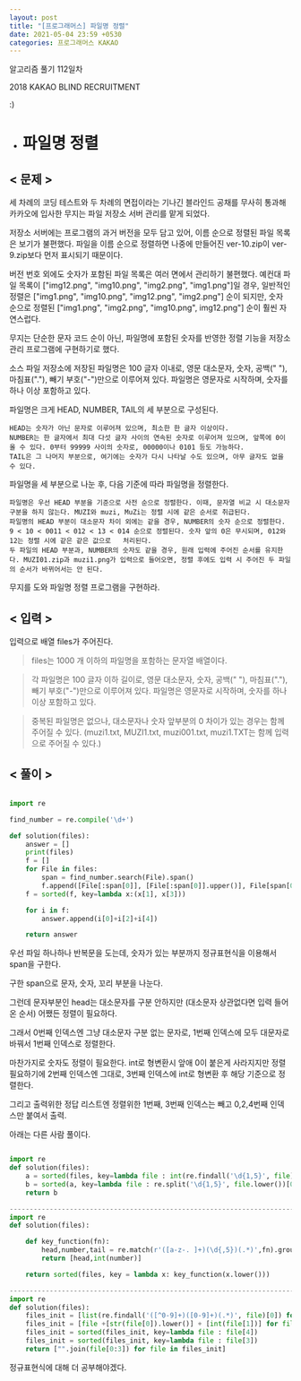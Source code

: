 ```yaml
---
layout: post
title: "[프로그래머스] 파일명 정렬"
date: 2021-05-04 23:59 +0530
categories: 프로그래머스 KAKAO
---
```


알고리즘 풀기 112일차

2018 KAKAO BLIND RECRUITMENT

:)

- # 파일명 정렬

>

## < 문제 >

세 차례의 코딩 테스트와 두 차례의 면접이라는 기나긴 블라인드 공채를 무사히 통과해 카카오에 입사한 무지는 파일 저장소 서버 관리를 맡게 되었다.

저장소 서버에는 프로그램의 과거 버전을 모두 담고 있어, 이름 순으로 정렬된 파일 목록은 보기가 불편했다. 파일을 이름 순으로 정렬하면 나중에 만들어진 ver-10.zip이 ver-9.zip보다 먼저 표시되기 때문이다.

버전 번호 외에도 숫자가 포함된 파일 목록은 여러 면에서 관리하기 불편했다. 예컨대 파일 목록이 ["img12.png", "img10.png", "img2.png", "img1.png"]일 경우, 일반적인 정렬은 ["img1.png", "img10.png", "img12.png", "img2.png"] 순이 되지만, 숫자 순으로 정렬된 ["img1.png", "img2.png", "img10.png", img12.png"] 순이 훨씬 자연스럽다.

무지는 단순한 문자 코드 순이 아닌, 파일명에 포함된 숫자를 반영한 정렬 기능을 저장소 관리 프로그램에 구현하기로 했다.

소스 파일 저장소에 저장된 파일명은 100 글자 이내로, 영문 대소문자, 숫자, 공백(" "), 마침표("."), 빼기 부호("-")만으로 이루어져 있다. 파일명은 영문자로 시작하며, 숫자를 하나 이상 포함하고 있다.

파일명은 크게 HEAD, NUMBER, TAIL의 세 부분으로 구성된다.

    HEAD는 숫자가 아닌 문자로 이루어져 있으며, 최소한 한 글자 이상이다.
    NUMBER는 한 글자에서 최대 다섯 글자 사이의 연속된 숫자로 이루어져 있으며, 앞쪽에 0이 올 수 있다. 0부터 99999 사이의 숫자로, 00000이나 0101 등도 가능하다.
    TAIL은 그 나머지 부분으로, 여기에는 숫자가 다시 나타날 수도 있으며, 아무 글자도 없을 수 있다.

파일명을 세 부분으로 나눈 후, 다음 기준에 따라 파일명을 정렬한다.

    파일명은 우선 HEAD 부분을 기준으로 사전 순으로 정렬한다. 이때, 문자열 비교 시 대소문자 구분을 하지 않는다. MUZI와 muzi, MuZi는 정렬 시에 같은 순서로 취급된다.
    파일명의 HEAD 부분이 대소문자 차이 외에는 같을 경우, NUMBER의 숫자 순으로 정렬한다. 9 < 10 < 0011 < 012 < 13 < 014 순으로 정렬된다. 숫자 앞의 0은 무시되며, 012와 12는 정렬 시에 같은 같은 값으로   처리된다.
    두 파일의 HEAD 부분과, NUMBER의 숫자도 같을 경우, 원래 입력에 주어진 순서를 유지한다. MUZI01.zip과 muzi1.png가 입력으로 들어오면, 정렬 후에도 입력 시 주어진 두 파일의 순서가 바뀌어서는 안 된다.

무지를 도와 파일명 정렬 프로그램을 구현하라.

## < 입력 >

입력으로 배열 files가 주어진다.

> files는 1000 개 이하의 파일명을 포함하는 문자열 배열이다.

> 각 파일명은 100 글자 이하 길이로, 영문 대소문자, 숫자, 공백(" "), 마침표("."), 빼기 부호("-")만으로 이루어져 있다. 파일명은 영문자로 시작하며, 숫자를 하나 이상 포함하고 있다.

> 중복된 파일명은 없으나, 대소문자나 숫자 앞부분의 0 차이가 있는 경우는 함께 주어질 수 있다. (muzi1.txt, MUZI1.txt, muzi001.txt, muzi1.TXT는 함께 입력으로 주어질 수 있다.)

## < 풀이 >

```python

import re

find_number = re.compile('\d+')

def solution(files):
    answer = []
    print(files)
    f = []
    for File in files:
        span = find_number.search(File).span()
        f.append([File[:span[0]], [File[:span[0]].upper()], File[span[0]:span[1]], int(File[span[0]:span[1]]), File[span[1]:]])
    f = sorted(f, key=lambda x:(x[1], x[3]))

    for i in f:
        answer.append(i[0]+i[2]+i[4])

    return answer

```

우선 파일 하나하나 반복문을 도는데, 숫자가 있는 부분까지 정규표현식을 이용해서 span을 구한다.

구한 span으로 문자, 숫자, 꼬리 부분을 나눈다.

그런데 문자부분인 head는 대소문자를 구분 안하지만 (대소문자 상관없다면 입력 들어온 순서) 어쨌든 정렬이 필요하다.

그래서 0번째 인덱스엔 그냥 대소문자 구분 없는 문자로, 1번째 인덱스에 모두 대문자로 바꿔서 1번째 인덱스로 정렬한다.

마찬가지로 숫자도 정렬이 필요한다. int로 형변환시 앞애 0이 붙은게 사라지지만 정렬 필요하기에 2번째 인덱스엔 그대로, 3번째 인덱스에 int로 형변환 후 해당 기준으로 정렬한다.

그리고 출력위한 정답 리스트엔 정렬위한 1번째, 3번째 인덱스는 빼고 0,2,4번째 인덱스만 붙여서 출력.

>

아래는 다른 사람 풀이다.

```python

import re
def solution(files):
    a = sorted(files, key=lambda file : int(re.findall('\d{1,5}', file)[0]))
    b = sorted(a, key=lambda file : re.split('\d{1,5}', file.lower())[0])
    return b

--------------------------------------------------------------------------
import re
def solution(files):

    def key_function(fn):
        head,number,tail = re.match(r'([a-z-. ]+)(\d{,5})(.*)',fn).groups()
        return [head,int(number)]

    return sorted(files, key = lambda x: key_function(x.lower()))

--------------------------------------------------------------------------
import re
def solution(files):
    files_init = [list(re.findall('([^0-9]+)([0-9]+)(.*)', file)[0]) for file in files]
    files_init = [file +[str(file[0]).lower()] + [int(file[1])] for file in files_init]
    files_init = sorted(files_init, key=lambda file : file[4])
    files_init = sorted(files_init, key=lambda file : file[3])
    return ["".join(file[0:3]) for file in files_init]

```

정규표현식에 대해 더 공부해야겠다.
